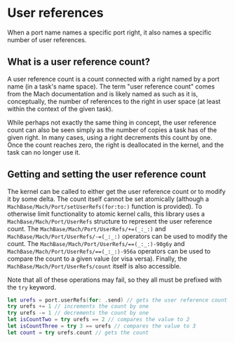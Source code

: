 # User references

When a port name names a specific port right, it also names a specific number of user references.

## What is a user reference count?

A user reference count is a count connected with a right named by a port name (in a task's name space). The term "user reference count" comes from the Mach documentation and is likely named as such as it is, conceptually, the number of references to the right in user space (at least within the context of the given task).

While perhaps not exactly the same thing in concept, the user reference count can also be seen simply as the number of copies a task has of the given right. In many cases, using a right decrements this count by one. Once the count reaches zero, the right is deallocated in the kernel, and the task can no longer use it.

## Getting and setting the user reference count

The kernel can be called to either get the user reference count or to modify it by some delta. The count itself cannot be set atomically (although a ``MachBase/Mach/Port/setUserRefs(for:to:)`` function is provided). To otherwise limit functionality to atomic kernel calls, this library uses a ``MachBase/Mach/Port/UserRefs`` structure to represent the user reference count. The ``MachBase/Mach/Port/UserRefs/+=(_:_:)`` and ``MachBase/Mach/Port/UserRefs/-=(_:_:)`` operators can be used to modify the count. The ``MachBase/Mach/Port/UserRefs/==(_:_:)-90g6y`` and ``MachBase/Mach/Port/UserRefs/==(_:_:)-956a`` operators can be used to compare the count to a given value (or visa versa). Finally, the ``MachBase/Mach/Port/UserRefs/count`` itself is also accessible.

Note that all of these operations may fail, so they all must be prefixed with the `try` keyword.

```swift
let urefs = port.userRefs(for: .send) // gets the user reference count for the send right
try urefs += 1 // increments the count by one
try urefs -= 1 // decrements the count by one
let isCountTwo = try urefs == 2 // compares the value to 2
let isCountThree = try 3 == urefs // compares the value to 3
let count = try urefs.count // gets the count
```